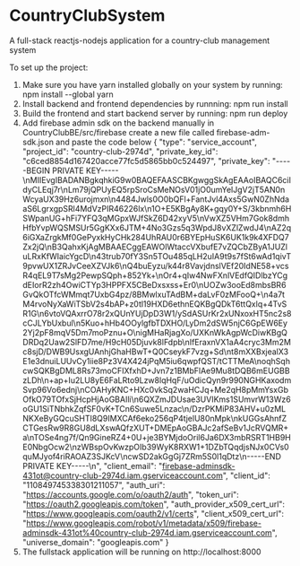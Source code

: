 # CountryClubSystem
A full-stack reactjs-nodejs application for a country-club management system

To set up the project:
1. Make sure you have yarn installed globally on your system by running:
npm install --global yarn
2. Install backend and frontend dependencies by runnning:
npm run install
3. Build the frontend and start backend server by running:
npm run deploy
4. Add firebase admin sdk on the backend manually in CountryClubBE/src/firebase create a new file called firebase-adm-sdk.json and paste the code below
   {
  "type": "service_account",
  "project_id": "country-club-2974d",
  "private_key_id": "c6ced8854d167420acce77fc5d5865bb0c524497",
  "private_key": "-----BEGIN PRIVATE KEY-----\nMIIEvgIBADANBgkqhkiG9w0BAQEFAASCBKgwggSkAgEAAoIBAQC6ciIdyCLEqj7r\nLm79jQPUyEQ5rpSroCsMeNOsV01jO0umYelJgV2jT5AN0nWcyaUX39Hz6urojmxn\n4484Jwls0O0bQFl+FantJvl4Axs5GwN0ZhNdaaS6LgrxgpSRl4MdVzPIR46226lx\n1O+E5KBgAy8K+gqy0Y+S/3kbnmh6HSWpanUG+hFi7YFQ3qMGpxWJfSkZ6D42xyV5\nVwXZ5VHm7Gok8dmhHfbYvpWQSMSUr5GgKXx6JTM+4No3Gzs5q3WpdJ8vXZlZwdJ4\nAZ2q6iGXaZrgkMf0GePyxkHyCHk284UhRAU0r6BYEpHuSK6UK1k9k4XFDQ7Zx2jQ\nB3QahxKjAgMBAAECggEAWOlWtaccVXbufE7vZQCbZByA1JUZluLRxKfWIaicYgcD\n43trub70fY3Sn5TOu485qLH2uIA9t9s7fSt6wAd1qivT9pvwUX1ZRJvCeeXZVJk6\nQ4buEyzu/k44r8VavjdnslVEf20IdNE58+vcsR4qEL9T7sMg2PewpSQph+852Yk+\nOr4+qIw4NwFXnlVEdfQIDlbzYCgdEIorR2zh4OwiCTYp3HPPFX5CBeDxsxss+Er0\nUOZw3ooEd8mbsBR6GvQkOTfcWMmqt7UxbG4pz/8BMwlxuTAdBM+daLvF0zMFooQ+\n4a7tM4rvoNyXaWiTSbV2s4bAP+z0tl19HXD6ethnEQKBgQDkT6ttQxlq+4TvSR1G\n6vtoVQAxrrO78r2xQUnYUjDpD3W1/ySdASUrKr2xUNxoxHT5nc2s8cCJLYbUxbul\n5Kuo+hHb4OOylgfbTDXHO/LyDm2dSW5njC6GpEW6Ey2Yj2pF8mqV5Dm7moPznu+O\nigMHaRjagXo/UXKnWkAgpWcDiwKBgQDRDq2Uaw2SlFD7me/H9cH05Djuvk8lFdpb\nIfEraxnVX1aA4cryc3Mm2Mc8sjD/DWB9UsxgUAnhjGhaHBwT+Q0CseykF7vzg+Sd\nt8mXXBxjealX3E1e3dnuiLUUvCy1iie8Pz3V4X424jPqM5iu6qwpfQST/tCTTMeA\noqhSqhcwSQKBgDML8Rs73moCFIXfxhD+Jvn7z1BMbFlAe9Mu8tDQB6mEUGBBzLDh\n+ap+Iu2LU8yE6FaLRto9Lzw8lqHqF/uOdicQyn9r990NGHKaxodmSvp96Vo6ednj\nCOAHyKNC+HXc0vkSq2waHCJq+Me2qH8pMmYsxGbOfkO79TOfxSjHcpHjAoGBAIli\n6QXZmJDUsae3UVIKms1SUmvrW13Wz6oGU1SiTNbhkZqfSF0vK+TCn6Suwe5Lnzac\n/DzrPKMiP83AHV+u0zMLNKXeByGQcuSHTI8Q9IMXCAf6eko256qP4tjelU80nMpk\nkUGGsAhnfZCTGesRw9R8GU8dLXswAQfzXUT+DMEpAoGBAJc2afSeBv1JcRVQMR+a\nTOSe4ng7f/Qn9GineRZ4+0U+je3BYMjdoOril6Ja6DX3mbRSRT1HB9HE0NbgOcw2\nzWBspOvKwzpOIb39WyK8RXW1+1DZbTQqdjsNJx0CVs0quMJyof4riRAOAZ3SJKcV\ncwSD2akGgGj7ZRm5S0l1qDtz\n-----END PRIVATE KEY-----\n",
  "client_email": "firebase-adminsdk-431ot@country-club-2974d.iam.gserviceaccount.com",
  "client_id": "110849745338301211057",
  "auth_uri": "https://accounts.google.com/o/oauth2/auth",
  "token_uri": "https://oauth2.googleapis.com/token",
  "auth_provider_x509_cert_url": "https://www.googleapis.com/oauth2/v1/certs",
  "client_x509_cert_url": "https://www.googleapis.com/robot/v1/metadata/x509/firebase-adminsdk-431ot%40country-club-2974d.iam.gserviceaccount.com",
  "universe_domain": "googleapis.com"
}
5. The fullstack application will be running on http://localhost:8000
